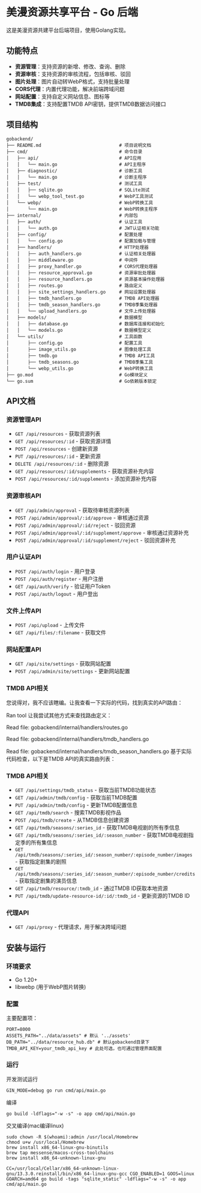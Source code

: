 # 美漫资源共享平台 - Go 后端

这是美漫资源共建平台后端项目，使用Golang实现。

## 功能特点
- **资源管理**：支持资源的新增、修改、查询、删除
- **资源审核**：支持资源的审核流程，包括审核、驳回
- **图片处理**：图片自动转WebP格式，支持批量处理
- **CORS代理**：内置代理功能，解决前端跨域问题
- **网站配置**：支持自定义网站信息、图标等
- **TMDB集成**：支持配置TMDB API密钥，提供TMDB数据访问接口

## 项目结构

```
gobackend/
├── README.md                             # 项目说明文档
├── cmd/                                  # 命令目录
│   ├── api/                              # API应用
│   │   └── main.go                       # API主程序
│   ├── diagnostic/                       # 诊断工具
│   │   └── main.go                       # 诊断主程序
│   ├── test/                             # 测试工具
│   │   ├── sqlite.go                     # SQLite测试
│   │   └── webp_tool_test.go             # WebP工具测试
│   └── webp/                             # WebP转换工具
│       └── main.go                       # WebP转换主程序
├── internal/                             # 内部包
│   ├── auth/                             # 认证工具
│   │   └── auth.go                       # JWT认证相关功能
│   ├── config/                           # 配置处理
│   │   └── config.go                     # 配置加载与管理
│   ├── handlers/                         # HTTP处理器
│   │   ├── auth_handlers.go              # 认证相关处理器
│   │   ├── middleware.go                 # 中间件
│   │   ├── proxy_handler.go              # CORS代理处理器
│   │   ├── resource_approval.go          # 资源审批处理器
│   │   ├── resource_handlers.go          # 资源基本操作处理器
│   │   ├── routes.go                     # 路由定义
│   │   ├── site_settings_handlers.go     # 网站设置处理器
│   │   ├── tmdb_handlers.go              # TMDB API处理器
│   │   ├── tmdb_season_handlers.go       # TMDB季集处理器
│   │   └── upload_handlers.go            # 文件上传处理器
│   ├── models/                           # 数据模型
│   │   ├── database.go                   # 数据库连接和初始化
│   │   └── models.go                     # 数据模型定义
│   └── utils/                            # 工具函数
│       ├── config.go                     # 配置工具
│       ├── image_utils.go                # 图像处理工具
│       ├── tmdb.go                       # TMDB API工具
│       ├── tmdb_seasons.go               # TMDB季集工具
│       └── webp_utils.go                 # WebP转换工具
├── go.mod                                # Go模块定义
└── go.sum                                # Go依赖版本锁定
```

## API文档

### 资源管理API

- `GET /api/resources` - 获取资源列表
- `GET /api/resources/:id` - 获取资源详情
- `POST /api/resources` - 创建新资源
- `PUT /api/resources/:id` - 更新资源
- `DELETE /api/resources/:id` - 删除资源
- `GET /api/resources/:id/supplements` - 获取资源补充内容
- `POST /api/resources/:id/supplements` - 添加资源补充内容

### 资源审核API

- `GET /api/admin/approval` - 获取待审核资源列表
- `POST /api/admin/approval/:id/approve` - 审核通过资源
- `POST /api/admin/approval/:id/reject` - 驳回资源
- `POST /api/admin/approval/:id/supplement/approve` - 审核通过资源补充
- `POST /api/admin/approval/:id/supplement/reject` - 驳回资源补充

### 用户认证API

- `POST /api/auth/login` - 用户登录
- `POST /api/auth/register` - 用户注册
- `GET /api/auth/verify` - 验证用户Token
- `POST /api/auth/logout` - 用户登出

### 文件上传API

- `POST /api/upload` - 上传文件
- `GET /api/files/:filename` - 获取文件

### 网站配置API

- `GET /api/site/settings` - 获取网站配置
- `POST /api/admin/site/settings` - 更新网站配置

### TMDB API相关

您说得对，我不应该瞎编。让我查看一下实际的代码，找到真实的API路由：

Ran tool
让我尝试其他方式来查找路由定义：

Read file: gobackend/internal/handlers/routes.go

Read file: gobackend/internal/handlers/tmdb_handlers.go

Read file: gobackend/internal/handlers/tmdb_season_handlers.go
基于实际代码检查，以下是TMDB API的真实路由列表：

### TMDB API相关

- `GET /api/settings/tmdb_status` - 获取当前TMDB功能状态
- `GET /api/admin/tmdb/config` - 获取当前TMDB配置
- `PUT /api/admin/tmdb/config` - 更新TMDB配置信息
- `GET /api/tmdb/search` - 搜索TMDB影视作品
- `POST /api/tmdb/create` - 从TMDB信息创建资源
- `GET /api/tmdb/seasons/:series_id` - 获取TMDB电视剧的所有季信息
- `GET /api/tmdb/seasons/:series_id/:season_number` - 获取TMDB电视剧指定季的所有集信息
- `GET /api/tmdb/seasons/:series_id/:season_number/:episode_number/images` - 获取指定剧集的剧照
- `GET /api/tmdb/seasons/:series_id/:season_number/:episode_number/credits` - 获取指定剧集的演员信息
- `GET /api/tmdb/resource/:tmdb_id` - 通过TMDB ID获取本地资源
- `PUT /api/tmdb/update-resource-id/:id/:tmdb_id` - 更新资源的TMDB ID

### 代理API

- `GET /api/proxy` - 代理请求，用于解决跨域问题

## 安装与运行

### 环境要求

- Go 1.20+
- libwebp (用于WebP图片转换)

### 配置

主要配置项：

```
PORT=8000
ASSETS_PATH="../data/assets" # 默认 '../assets'
DB_PATH="../data/resource_hub.db" # 默认gobackend目录下
TMDB_API_KEY=your_tmdb_api_key # 此处可选，也可通过管理界面配置
```

### 运行

开发测试运行
```
GIN_MODE=debug go run cmd/api/main.go
```

编译
```
go build -ldflags="-w -s" -o app cmd/api/main.go
```

交叉编译(mac编译linux)
```
sudo chown -R $(whoami):admin /usr/local/Homebrew
chmod u+w /usr/local/Homebrew
brew install x86_64-linux-gnu-binutils
brew tap messense/macos-cross-toolchains
brew install x86_64-unknown-linux-gnu

CC=/usr/local/Cellar/x86_64-unknown-linux-gnu/13.3.0.reinstall/bin/x86_64-linux-gnu-gcc CGO_ENABLED=1 GOOS=linux GOARCH=amd64 go build -tags "sqlite_static" -ldflags="-w -s" -o app cmd/api/main.go
```
